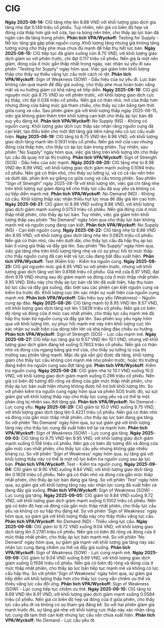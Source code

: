 # CIG

**Ngày 2025-08-14:** CIG tăng nhẹ lên 8.88 VND với khối lượng giao dịch gia tăng nhẹ đạt 0.149 triệu cổ phiếu. Tuy nhiên, nến giá có biên độ hẹp và đóng cửa thấp hơn giá mở cửa, tạo ra bóng nến trên, cho thấy áp lực bán đã ngăn cản đà tăng trong phiên. **Phân tích VPA/Wyckoff:** Testing for Supply - Nỗ lực tăng giá gặp phải nguồn cung. Khối lượng tăng nhưng giá không tăng tương xứng cho thấy phe mua chưa đủ mạnh để hấp thụ hết lực bán.
**Ngày 2025-08-15:** CIG tiếp tục đà giảm xuống còn 8.75 VND, với khối lượng giao dịch giảm so với phiên trước, chỉ đạt 0.117 triệu cổ phiếu. Nến giá là một nến giảm, đóng cửa ở mức gần thấp nhất trong ngày, xác nhận sự yếu đi sau phiên "Testing for Supply" ngày hôm qua. Việc giá giảm trên khối lượng thấp cho thấy sự thiếu vắng lực cầu một cách rõ rệt. **Phân tích VPA/Wyckoff:** Sign of Weakness (SOW) - Dấu hiệu của sự yếu đi. Lực bán không cần quá mạnh để đẩy giá xuống, cho thấy phe mua hoàn toàn vắng mặt và xu hướng giảm có khả năng sẽ tiếp diễn.
**Ngày 2025-08-18:** CIG giữ nguyên mức giá 8.75 VND so với phiên trước, với khối lượng giao dịch cực kỳ thấp, chỉ đạt 0.036 triệu cổ phiếu. Nến giá có thân nhỏ, mở cửa thấp hơn nhưng đóng cửa bằng mức giá tham chiếu, cho thấy sự cân bằng tạm thời giữa cung và cầu. Sau phiên giảm giá với khối lượng thấp ngày 2025-08-15, việc giá không giảm thêm trên khối lượng cạn kiệt cho thấy áp lực bán đã suy yếu đáng kể. **Phân tích VPA/Wyckoff:** No Supply (NS) - Không có nguồn cung. Khối lượng giao dịch cực thấp xác nhận rằng nguồn cung đã cạn kiệt, tạo điều kiện cho một đợt tăng giá tiềm năng nếu có lực cầu xuất hiện.
**Ngày 2025-08-19:** CIG tăng từ 8.75 VND lên 8.98 VND, với khối lượng giao dịch tăng mạnh lên 0.1931 triệu cổ phiếu. Nến giá mở cửa cao nhưng đóng cửa thấp hơn, cho thấy có áp lực bán trong phiên. Tuy nhiên, sau phiên "No Supply" ngày hôm qua, việc giá tăng trên khối lượng lớn cho thấy lực cầu đã quay trở lại thị trường. **Phân tích VPA/Wyckoff:** Sign of Strength (SOS) - Dấu hiệu của sức mạnh.
**Ngày 2025-08-20:** CIG tăng nhẹ từ 8.98 VND lên 8.99 VND, với khối lượng giao dịch giảm mạnh xuống 0.1094 triệu cổ phiếu. Nến giá có thân nhỏ, cho thấy sự lưỡng lự, và có cả râu nến trên và dưới dài, phản ánh sự giằng co giữa cung và cầu trong phiên. Sau phiên "Sign of Strength" ngày 2025-08-19 với khối lượng lớn, việc giá chỉ tăng nhẹ trên khối lượng sụt giảm đáng kể cho thấy lực cầu đã suy yếu và không có sự tiếp diễn mạnh mẽ. **Phân tích VPA/Wyckoff:** No Demand (ND) - Không có cầu. Khối lượng thấp xác nhận thiếu hụt lực mua để đẩy giá lên cao hơn.
**Ngày 2025-08-21:** CIG giảm từ 8.99 VND xuống 8.88 VND, với khối lượng giao dịch giảm mạnh xuống 0.0753 triệu cổ phiếu. Nến giá đóng cửa ở mức thấp nhất phiên, cho thấy áp lực bán. Tuy nhiên, việc giá giảm trên khối lượng thấp sau phiên "No Demand" ngày hôm qua cho thấy lực bán không mạnh mẽ và nguồn cung đang cạn kiệt. **Phân tích VPA/Wyckoff:** No Supply (NS) - Cạn kiệt nguồn cung.
**Ngày 2025-08-22:** CIG tăng nhẹ từ 8.88 VND lên 8.95 VND, với khối lượng giao dịch tăng nhẹ lên 0.0825 triệu cổ phiếu. Nến giá có thân nhỏ, râu nến dưới dài, cho thấy lực cầu đã hấp thụ áp lực bán ở vùng giá thấp và đẩy giá lên. Sau phiên "No Supply" ngày hôm qua, việc giá tăng nhẹ trên khối lượng tăng nhẹ và có sự phục hồi từ mức thấp cho thấy nguồn cung đã cạn kiệt và lực cầu đang bắt đầu xuất hiện. **Phân tích VPA/Wyckoff:** Test (Kiểm tra) - Kiểm tra nguồn cung.
**Ngày 2025-08-25:** CIG giữ nguyên mức giá 8.95 VND so với phiên trước, nhưng với khối lượng giao dịch tăng vọt lên 0.6168 triệu cổ phiếu. Giá mở cửa 8.97 VND, đạt đỉnh 9.19 VND nhưng sau đó giảm mạnh và đóng cửa ở mức thấp nhất phiên 8.95 VND. Điều này cho thấy áp lực bán rất lớn đã xuất hiện, hấp thụ toàn bộ lực cầu và đẩy giá xuống, đặc biệt sau các phiên cạn kiệt nguồn cung và kiểm tra trước đó. Khối lượng cực lớn xác nhận sự xuất hiện của nguồn cung mạnh mẽ. **Phân tích VPA/Wyckoff:** Dấu hiệu suy yếu (Weakness) - Nguồn cung áp đảo.
**Ngày 2025-08-26:** CIG tăng mạnh từ 8.95 VND lên 9.57 VND, với khối lượng giao dịch tăng vọt lên 1.5839 triệu cổ phiếu. Nến giá có biên độ rộng và đóng cửa ở mức cao nhất phiên, cho thấy lực cầu mạnh mẽ đã hấp thụ toàn bộ nguồn cung và đẩy giá lên. Sau phiên suy yếu ngày hôm qua với khối lượng lớn, sự phục hồi mạnh mẽ này trên khối lượng cực lớn xác nhận sự xuất hiện của dòng tiền lớn và khả năng đảo chiều xu hướng. **Phân tích VPA/Wyckoff:** Sign of Strength (SOS) - Lực cầu mạnh mẽ.
**Ngày 2025-08-27:** CIG tiếp tục tăng giá từ 9.57 VND lên 10.1 VND, nhưng với khối lượng giao dịch giảm đáng kể xuống 0.7603 triệu cổ phiếu. Nến giá có thân nhỏ và đóng cửa ngang bằng giá mở cửa, cho thấy sự lưỡng lự của thị trường sau phiên tăng mạnh. Mặc dù giá vẫn giữ được đà tăng, khối lượng giảm cho thấy lực cầu không còn mạnh mẽ như phiên trước, hoặc thị trường đang kiểm tra nguồn cung sau đợt tăng giá. **Phân tích VPA/Wyckoff:** Kiểm tra nguồn cung.
**Ngày 2025-08-28:** CIG giảm nhẹ từ 10.1 VND xuống 10.0 VND, với khối lượng giao dịch giảm mạnh xuống 0.296 triệu cổ phiếu. Nến giá có biên độ tương đối rộng và đóng cửa gần mức thấp nhất phiên, cho thấy áp lực bán xuất hiện nhưng không được hỗ trợ bởi khối lượng lớn. So với phiên kiểm tra nguồn cung ngày hôm qua và phiên SOS trước đó, sự sụt giảm giá với khối lượng thấp này cho thấy lực cung yếu và có thể là một phản ứng tự nhiên sau đợt tăng giá. **Phân tích VPA/Wyckoff:** No Demand - Lực cung yếu.
**Ngày 2025-08-29:** CIG giảm từ 10.0 VND xuống 9.75 VND, với khối lượng giao dịch tăng lên 0.4221 triệu cổ phiếu. Nến giá có thân nhỏ và đóng cửa gần mức thấp nhất phiên, cho thấy áp lực bán đang gia tăng. So với phiên 'No Demand' ngày hôm qua, sự sụt giảm giá với khối lượng tăng này cho thấy lực cung đã xuất hiện trở lại và mạnh hơn. **Phân tích VPA/Wyckoff:** Sign of Weakness (SOW) - Lực cung gia tăng.
**Ngày 2025-09-03:** CIG tăng từ 9.75 VND lên 9.95 VND, với khối lượng giao dịch giảm mạnh xuống 0.108 triệu cổ phiếu. Nến giá có biên độ tương đối và đóng cửa gần mức cao nhất phiên, cho thấy lực cầu yếu nhưng không gặp nhiều kháng cự. So với phiên 'Sign of Weakness' ngày hôm qua, sự tăng giá với khối lượng thấp này có thể là một nỗ lực kiểm tra nguồn cung sau áp lực bán. **Phân tích VPA/Wyckoff:** Test - Kiểm tra nguồn cung.
**Ngày 2025-09-04:** CIG giảm từ 9.95 VND xuống 9.84 VND, với khối lượng giao dịch tăng lên 0.1828 triệu cổ phiếu. Nến giá có thân nhỏ và đóng cửa gần mức thấp nhất phiên, cho thấy áp lực bán đang gia tăng. So với phiên 'Test' ngày hôm qua, sự giảm giá với khối lượng tăng này xác nhận lực cung đã xuất hiện và đang đẩy giá xuống. **Phân tích VPA/Wyckoff:** Sign of Weakness (SOW) - Lực cung gia tăng.
**Ngày 2025-09-05:** CIG giảm từ 9.84 VND xuống 9.72 VND, với khối lượng giao dịch giảm mạnh xuống 0.1002 triệu cổ phiếu. Nến giá có biên độ hẹp và đóng cửa gần mức thấp nhất phiên, cho thấy lực cầu yếu và không có sự hấp thụ đáng kể. So với phiên 'Sign of Weakness' ngày hôm qua, sự giảm giá với khối lượng thấp này cho thấy thiếu vắng lực cầu. **Phân tích VPA/Wyckoff:** No Demand (ND) - Thiếu vắng lực cầu.
**Ngày 2025-09-08:** CIG giảm từ 9.72 VND xuống 9.04 VND, với khối lượng giao dịch tăng lên 0.2781 triệu cổ phiếu. Nến giá có biên độ rộng và đóng cửa ở mức thấp nhất phiên, cho thấy áp lực bán mạnh mẽ. So với phiên 'No Demand' ngày hôm qua, sự giảm giá mạnh với khối lượng gia tăng này xác nhận lực cung đang chiếm ưu thế và đẩy giá xuống. **Phân tích VPA/Wyckoff:** Sign of Weakness (SOW) - Lực cung mạnh mẽ.
**Ngày 2025-09-09:** CIG giảm từ 9.04 VND xuống 8.69 VND, với khối lượng giao dịch giảm xuống 0.1936 triệu cổ phiếu. Nến giá có biên độ rộng và đóng cửa ở mức thấp nhất phiên, cho thấy áp lực bán tiếp tục mạnh mẽ và không có lực cầu hấp thụ. So với phiên 'Sign of Weakness' ngày hôm qua, sự giảm giá tiếp diễn với khối lượng thấp hơn cho thấy lực cung vẫn chiếm ưu thế và thiếu vắng lực cầu đối ứng. **Phân tích VPA/Wyckoff:** Sign of Weakness (SOW) - Lực cung tiếp tục chiếm ưu thế.
**Ngày 2025-09-10:** CIG tăng từ 8.69 VND lên 8.91 VND, với khối lượng giao dịch giảm mạnh xuống 0.0584 triệu cổ phiếu. Nến giá có biên độ hẹp và đóng cửa ở giữa phiên, cho thấy lực cầu yếu ớt và không có sự tham gia đáng kể. So với hai phiên giảm giá mạnh trước đó, sự tăng giá nhẹ với khối lượng cực thấp này xác nhận rằng lực cung đã tạm thời cạn kiệt nhưng lực cầu vẫn chưa xuất hiện. **Phân tích VPA/Wyckoff:** No Demand - Lực cầu yếu ớt.
